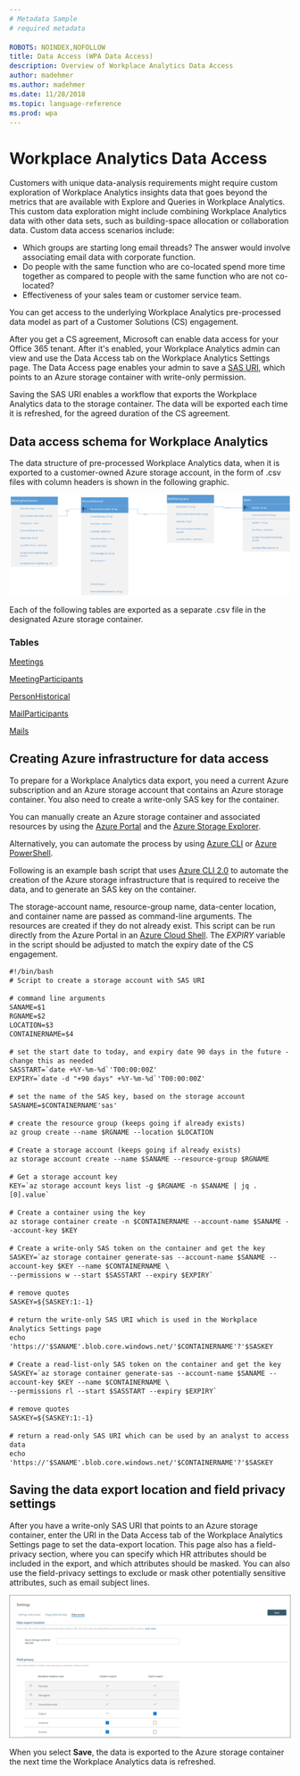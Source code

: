 ```yaml
---
# Metadata Sample
# required metadata

ROBOTS: NOINDEX,NOFOLLOW
title: Data Access (WPA Data Access)
description: Overview of Workplace Analytics Data Access
author: madehmer
ms.author: madehmer
ms.date: 11/28/2018
ms.topic: language-reference
ms.prod: wpa
---
```


# Workplace Analytics Data Access

Customers with unique data-analysis requirements might require custom exploration of Workplace Analytics insights data that goes beyond the metrics that are available with Explore and Queries in Workplace Analytics. This custom data exploration might include combining Workplace Analytics data with other data sets, such as building-space allocation or collaboration data. Custom data access scenarios include:

* Which groups are starting long email threads? The answer would involve associating email data with corporate function.
* Do people with the same function who are co-located spend more time together as compared to people with the same function who are not co-located?
* Effectiveness of your sales team or customer service team.

You can get access to the underlying Workplace Analytics pre-processed data model as part of a Customer Solutions (CS) engagement.

After you get a CS agreement, Microsoft can enable data access for your Office 365 tenant. After it's enabled, your Workplace Analytics admin can view and use the Data Access tab on the Workplace Analytics Settings page. The Data Access page enables your admin to save a [SAS URI](https://go.microsoft.com/fwlink/?linkid=871677), which points to an Azure storage container with write-only permission.

Saving the SAS URI enables a workflow that exports the Workplace Analytics data to the storage container. The data will be exported each time it is refreshed, for the agreed duration of the CS agreement.

## Data access schema for Workplace Analytics

The data structure of pre-processed Workplace Analytics data, when it is exported to a customer-owned Azure storage account, in the form of .csv files with column headers is shown in the following graphic.

![Workplace Analytics entity relationship diagram](./images/data-access-schema.png)

Each of the following tables are exported as a separate .csv file in the designated Azure storage container.

### Tables

[Meetings](./Meetings.md)

[MeetingParticipants](./MeetingParticipants.md)

[PersonHistorical](./PersonHistorical.md)

[MailParticipants](./MailParticipants.md)

[Mails](./Mails.md)

## Creating Azure infrastructure for data access

To prepare for a Workplace Analytics data export, you need a current Azure subscription and an Azure storage account that contains an Azure storage container. You also need to create a write-only SAS key for the container.

You can manually create an Azure storage container and associated resources by using the [Azure Portal](https://portal.azure.com) and the [Azure Storage Explorer](https://azure.microsoft.com/features/storage-explorer/).

Alternatively, you can automate the process by using [Azure CLI](https://docs.microsoft.com/cli/azure/get-started-with-azure-cli?view=azure-cli-latest) or [Azure PowerShell](https://docs.microsoft.com/azure/storage/common/storage-powershell-guide-full).

Following is an example bash script that uses [Azure CLI 2.0](https://docs.microsoft.com/cli/azure/get-started-with-azure-cli?view=azure-cli-latest) to automate the creation of the Azure storage infrastructure that is required to receive the data, and to generate an SAS key on the container.

The storage-account name, resource-group name, data-center location, and container name are passed as command-line arguments. The resources are created if they do not already exist. This script can be run directly from the Azure Portal in an [Azure Cloud Shell](https://azure.microsoft.com/features/cloud-shell/). The _EXPIRY_ variable in the script should be adjusted to match the expiry date of the CS engagement.

```
#!/bin/bash
# Script to create a storage account with SAS URI

# command line arguments 
SANAME=$1
RGNAME=$2
LOCATION=$3
CONTAINERNAME=$4

# set the start date to today, and expiry date 90 days in the future - change this as needed
SASSTART=`date +%Y-%m-%d`'T00:00:00Z'
EXPIRY=`date -d "+90 days" +%Y-%m-%d`'T00:00:00Z'

# set the name of the SAS key, based on the storage account
SASNAME=$CONTAINERNAME'sas'

# create the resource group (keeps going if already exists)
az group create --name $RGNAME --location $LOCATION

# Create a storage account (keeps going if already exists)
az storage account create --name $SANAME --resource-group $RGNAME

# Get a storage account key
KEY=`az storage account keys list -g $RGNAME -n $SANAME | jq .[0].value`

# Create a container using the key
az storage container create -n $CONTAINERNAME --account-name $SANAME --account-key $KEY

# Create a write-only SAS token on the container and get the key
SASKEY=`az storage container generate-sas --account-name $SANAME --account-key $KEY --name $CONTAINERNAME \
--permissions w --start $SASSTART --expiry $EXPIRY`

# remove quotes
SASKEY=${SASKEY:1:-1}

# return the write-only SAS URI which is used in the Workplace Analytics Settings page
echo 'https://'$SANAME'.blob.core.windows.net/'$CONTAINERNAME'?'$SASKEY

# Create a read-list-only SAS token on the container and get the key
SASKEY=`az storage container generate-sas --account-name $SANAME --account-key $KEY --name $CONTAINERNAME \
--permissions rl --start $SASSTART --expiry $EXPIRY`

# remove quotes
SASKEY=${SASKEY:1:-1}

# return a read-only SAS URI which can be used by an analyst to access data
echo 'https://'$SANAME'.blob.core.windows.net/'$CONTAINERNAME'?'$SASKEY
```

## Saving the data export location and field privacy settings

After you have a write-only SAS URI that points to an Azure storage container, enter the URI in the Data Access tab of the Workplace Analytics Settings page to set the data-export location. This page also has a field-privacy section, where you can specify which HR attributes should be included in the export, and which attributes should be masked. You can also use the field-privacy settings to exclude or mask other potentially sensitive attributes, such as email subject lines.

![Workplace Analytics data access settings page](./images/data-access-ui.png)

When you select **Save**, the data is exported to the Azure storage container the next time the Workplace Analytics data is refreshed.
